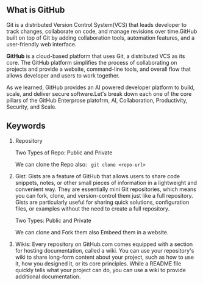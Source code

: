 ## What is GitHub

Git is a distributed Version Control System(VCS) that leads developer to track changes, collaborate on code, and manage revisions over time.GitHub built on top of Git by adding collaboration tools, automation features, and a user-friendly web interface. 

<b>GitHub</b> is a cloud-based platform that uses Git, a distributed VCS as its core. The GitHub platform simplifies the process of collaborating on projects and provide a website, command-line tools, and overall flow that allows developer and users to work together.

As we learned, GitHub provides an AI powered developer platform to build, scale, and deliver secure software.Let's break down each one of the core pillars of the GitHub Enterprose platofrm, AI, Collaboration, Productivity, Security, and Scale.

## Keywords

1. Repository 

    Two Types of Repo: Public and Private

    We can clone the Repo also:
    ``` git clone <repo-url>```

2. Gist: Gists are a feature of GitHub that allows users to share code snippets, notes, or other small pieces of information in a lightweight and convenient way. They are essentially mini Git repositories, which means you can fork, clone, and version-control them just like a full repository. Gists are particularly useful for sharing quick solutions, configuration files, or examples without the need to create a full repository.

    Two Types: Public and Private

    We can clone and Fork them also Embeed them in a website.

3. Wikis: Every repository on GitHub.com comes equipped with a section for hosting documentation, called a wiki. You can use your repository's wiki to share long-form content about your project, such as how to use it, how you designed it, or its core principles. While a README file quickly tells what your project can do, you can use a wiki to provide additional documentation.
